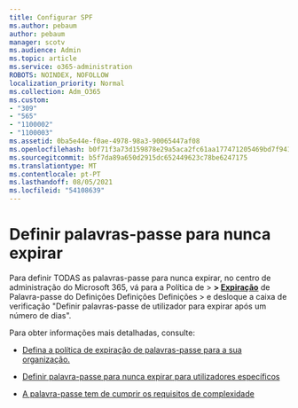 ```yaml
---
title: Configurar SPF
ms.author: pebaum
author: pebaum
manager: scotv
ms.audience: Admin
ms.topic: article
ms.service: o365-administration
ROBOTS: NOINDEX, NOFOLLOW
localization_priority: Normal
ms.collection: Adm_O365
ms.custom:
- "309"
- "565"
- "1100002"
- "1100003"
ms.assetid: 0ba5e44e-f0ae-4978-98a3-90065447af08
ms.openlocfilehash: b0f71f3a73d159878e29a5aca2fc61aa177471205469bd7f941daf2a67bdcb68
ms.sourcegitcommit: b5f7da89a650d2915dc652449623c78be6247175
ms.translationtype: MT
ms.contentlocale: pt-PT
ms.lasthandoff: 08/05/2021
ms.locfileid: "54108639"
---
```

# <a name="set-passwords-to-never-expire"></a>Definir palavras-passe para nunca expirar

Para definir TODAS as palavras-passe para nunca expirar, no centro de administração do Microsoft 365, vá para a Política de  >  **[](https://portal.office.com/adminportal/home#/settings/security)  >  [Expiração](https://portal.microsoft.com/Adminportal/Home#/Settings/SecurityPrivacy/:/Settings/L1/PasswordPolicy)** de Palavra-passe do Definições Definições Definições > e desloque a caixa de verificação "Definir palavras-passe de utilizador para expirar após um número de dias".
  
Para obter informações mais detalhadas, consulte:

- [Defina a política de expiração de palavras-passe para a sua organização.](https://docs.microsoft.com/microsoft-365/admin/manage/set-password-expiration-policy)
  
- [Definir palavra-passe para nunca expirar para utilizadores específicos](https://docs.microsoft.com/microsoft-365/admin/add-users/set-password-to-never-expire)

- [A palavra-passe tem de cumprir os requisitos de complexidade](https://docs.microsoft.com/windows/security/threat-protection/security-policy-settings/password-must-meet-complexity-requirements)
  